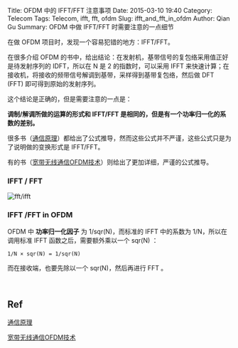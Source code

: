 Title: OFDM 中的 IFFT/FFT 注意事项
Date: 2015-03-10 19:40
Category: Telecom
Tags: Telecom, ifft, fft, ofdm
Slug: ifft_and_fft_in_ofdm
Author: Qian Gu
Summary: OFDM 中做 IFFT/FFT 时需要注意的一点细节

在做 OFDM 项目时，发现一个容易犯错的地方：IFFT/FFT。

在很多介绍 OFDM 的书中，给出结论：在发射机，基带信号的复包络采用值正好是待发射序列的 IDFT，所以在 N 是 2 的指数时，可以采用 IFFT 来快速计算；在接收机，将接收的频带信号解调到基带，采样得到基带复包络，然后做 DFT (FFT) 即可得到原始的发射序列。

这个结论是正确的，但是需要注意的一点是：

**调制/解调所做的运算的形式和 IFFT/FFT 是相同的，但是有一个功率归一化的系数的差别。**

很多书（[通信原理][book1]）都给出了公式推导，然而这些公式并不严谨，这些公式只是为了说明做的变换形式是 IFFT/FFT。

有的书（[宽带无线通信OFDM技术][book2]）则给出了更加详细，严谨的公式推导。

### IFFT / FFT

![fft/ifft](http://guqian110.github.io/images/xilinx_fft_core_notes/theory.png)

### IFFT /FFT in OFDM

OFDM 中 **功率归一化因子** 为 1/sqr(N)，而标准的 IFFT 中的系数为 1/N，所以在调用标准 IFFT 函数之后，需要额外乘以一个 sqr(N) ：

`1/N × sqr(N) = 1/sqr(N)`

而在接收端，也要先除以一个 sqr(N)，然后再进行 FFT 。

<br>

[book1]: http://book.douban.com/subject/1446684/
[book2]: http://book.douban.com/subject/1140934/

## Ref

[通信原理][book1]

[宽带无线通信OFDM技术][book2]
